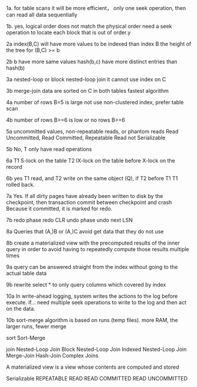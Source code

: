 


1a.
for table scans  it will be more efficient，
only one seek operation, then can read all data sequentially

1b.
yes,  logical order does not match the physical order
need a seek operation to locate each block that is out of order.y

2a
index(B,C) will have more values to be indexed than  index B
the height of the tree for (B,C) >= b

2b
b have more same values
hash(b,c) have more distinct entries than hash(b)

3a
nested-loop or block nested-loop join
it cannot use index on C

3b
merge-join
data are sorted on C in both tables
fastest algorithm

4a
number of rows B=5 is large 
not use non-clustered index, prefer table scan 

4b
number of rows B>=6 is low or no rows B>=6


5a
uncommitted values, non-repeatable reads, or phantom reads
Read Uncommitted, Read Committed, Repeatable Read
not Serializable 

5b
No, T only have read operations


6a
T1 S-lock on the table
T2 IX-lock on the table before X-lock on the record 

6b
yes
T1 read, and T2 write on the same object (Q), 
if T2 before T1 
T1 rolled back.


7a
 Yes. 
If all dirty pages have already been written to disk by the checkpoint, then transaction commit  between checkpoint and crash
Because it committed, it is marked for redo.

7b
redo phase redo CLR
undo phase  undo next LSN

8a
 Queries that (A,)B or (A,)C 
avoid get data that they do not use 

8b
 create a materialized view with the precomputed results of the inner 
query
in order to avoid having to repeatedly compute those results multiple times 


9a
query can be answered straight from the index without going to the actual table data


9b
rewrite select * to only query columns which covered by index

10a
In write-ahead logging, system writes the actions to the log before execute. 
if...  need multiple seek operations to write to the log and then act on the data. 

10b
sort-merge algorithm is based on runs (temp files). 
more RAM, the larger runs, fewer merge




sort
Sort-Merge

join
Nested-Loop Join
Block Nested-Loop Join
Indexed Nested-Loop Join
Merge-Join
Hash-Join
Complex Joins



A materialized view is a view whose contents are computed and stored



Serializable
REPEATABLE READ
READ COMMITTED
READ UNCOMMITTED







 





















